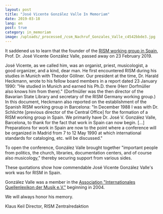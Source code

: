 ```yaml
---
layout: post
title: "José Vicente González Valle In Memoriam"
date: 2019-03-18
lang: en
post: true
category: in_memoriam
image: /uploads/_processed_/csm_Nachruf_Gonzales_Valle_c4542bbde3.jpg
---
```



It saddened us to learn that the founder of the [RISM working group in Spain](/workgroups/spain-barcelona-consejo-superior-de-investigaciones-cientificas-institucion-mila-y-fontanals-u-ei-musicologia/home.html "Opens internal link in current window"), Prof. Dr. José Vicente González Valle, passed away on 23 February 2019.

José Vicente, as we called him, was an organist, priest, musicologist, a good organizer, and a kind, dear man. He first encountered RISM during his studies in Munich with Theodor Göllner. Our president at the time, Dr. Harald Heckmann, wrote to his fellow board members in a report dated 23 January 1990: "He studied in Munich and earned his Ph.D. there (Herr Dorfmüller also knows him from there)." (Dorfmüller was the then director of the Bavarian State Library and secretary of the RISM Germany working group.) In this document, Heckmann also reported on the establishment of the Spanish RISM working group in Barcelona: "In December 1988 I was with Dr. Schlichte [previous director of the Central Office] for the formation of a RISM working group in Spain. We primarily have Dr. José V. González Valle, Barcelona, to thank for the fact that work in Spain can now begin. [...] Preparations for work in Spain are now to the point where a conference will be organized in Madrid from 7 to 12 May 1990 at which international standards for cataloging, etc. will be discussed."

To open the conference, González Valle brought together "important people from politics, the church, libraries, documentation centers, and of course also musicology," thereby securing support from various sides.

These quotations show how commendable José Vicente González Valle's work was for RISM in Spain.

González Valle was a member in the [Association "Internationales Quellenlexikon der Musik e.V."](/organisation/the-association.html "Opens internal link in current window") beginning in 2004.

We will always honor his memory.

Klaus Keil
Director, RISM Zentralredaktion

<script type="text/javascript">var switchTo5x=true;</script><script type="text/javascript" src="http://w.sharethis.com/button/buttons.js"></script><script type="text/javascript">stLight.options({publisher: "9b601438-1ce1-49d8-bfd7-9cff5df54c17", doNotHash: false, doNotCopy: false, hashAddressBar: false});</script>